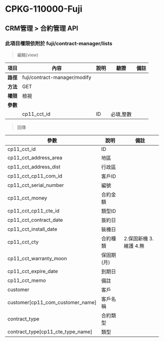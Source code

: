 # CPKG-110000-Fuji

## CRM管理 > 合約管理 API

### 此項目權限依附於 fuji/contract-manager/lists

> 編輯(view)

| 項目                      | 內容                       | 說明                |驗證                      |   備註         |
|---------------------------|----------------------------|----------------------|-----------------|----------------|
| <b>路徑</b>               | fuji/contract-manager/modify    |                        |                |                  |
| <b>方法</b>               | GET                        |                    |                    |                 |
| <b>權限</b>               | 檢視                       |                     |                   |                 |
| <b>參數</b>               |                            |                       |                 |                 |
|                          | cp11_cct_id             | ID            | 必填,整數               |                 |

> 回傳

| 參數                                                                        | 說明                            | 備註                           |
|----------------------------------------------------------------------------|--------------------------------|--------------------------------|
| cp11_cct_id               | ID                            |                                |
| cp11_cct_address_area               | 地區                            |                                |
| cp11_cct_address_dist               | 行政區                            |                                |
| cp11_cct_cp11_com_id               | 客戶ID                            |                                |
| cp11_cct_serial_number               | 編號                            |                                |
| cp11_cct_money               | 合約金額                            |                                |
| cp11_cct_cp11_cte_id               | 類型ID                            |                                |
| cp11_cct_contract_date               | 簽約日                            |                                |
| cp11_cct_install_date               | 裝機日                            |                                |
| cp11_cct_cty               | 合約種類                            | 2.保固新機 3.維護 4.無                               |
| cp11_cct_warranty_moon               | 保固期(月)                            |                                |
| cp11_cct_expire_date               | 到期日                            |                                |
| cp11_cct_memo               | 備註                            |                                |
| customer               | 客戶                            |                                |
| customer[cp11_com_customer_name]               | 客戶名稱                            |                                |
| contract_type               | 合約類型                            |                                |
| contract_type[cp11_cte_type_name]               | 類型                            |                                |

